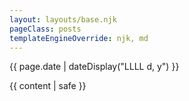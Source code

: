 ```yaml
---
layout: layouts/base.njk
pageClass: posts
templateEngineOverride: njk, md
---
```


<p class="date">
  <time datetime="{{ date }}">{{ page.date | dateDisplay("LLLL d, y") }}</time>
</p>
<main>
  {{ content | safe }}
  <div class="footnote">
  </div>
</main>
